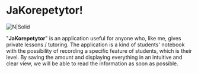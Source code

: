 # JaKorepetytor!

![N|Solid](https://imgur.com/urlg6ki) 

"**JaKorepetytor**" is an application useful for anyone who, like me, gives private lessons / tutoring. 
The application is a kind of students' notebook with the possibility of recording a specific feature of students, which is their level.
By saving the amount and displaying everything in an intuitive and clear view, we will be able to read the information as soon as possible.

